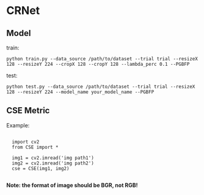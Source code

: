 # CRNet
## Model
train:

`python train.py --data_source /path/to/dataset --trial trial --resizeX 128 --resizeY 224 --cropX 128 --cropY 128 --lambda_perc 0.1 --PGBFP`

test:

`python test.py --data_source /path/to/dataset --trial trial --resizeX 128 --resizeY 224 --model_name your_model_name --PGBFP`

## CSE Metric
Example:

```

  import cv2
  from CSE import *
     
  img1 = cv2.imread('img path1')
  img2 = cv2.imread('img path2')
  cse = CSE(img1, img2)
  
```

**Note: the format of image should be BGR, not RGB!**
